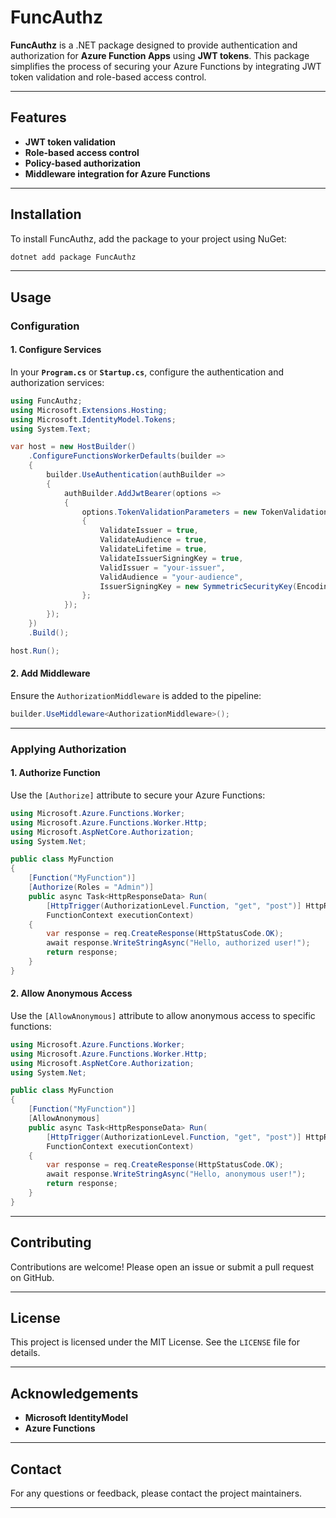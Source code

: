 
# FuncAuthz  

**FuncAuthz** is a .NET package designed to provide authentication and authorization for **Azure Function Apps** using **JWT tokens**. This package simplifies the process of securing your Azure Functions by integrating JWT token validation and role-based access control.  

---

## Features  

- **JWT token validation**  
- **Role-based access control**  
- **Policy-based authorization**  
- **Middleware integration for Azure Functions**  

---

## Installation  

To install FuncAuthz, add the package to your project using NuGet:  

```bash
dotnet add package FuncAuthz
```

---

## Usage  

### Configuration  

#### 1. Configure Services  

In your **`Program.cs`** or **`Startup.cs`**, configure the authentication and authorization services:  

```csharp
using FuncAuthz;
using Microsoft.Extensions.Hosting;
using Microsoft.IdentityModel.Tokens;
using System.Text;

var host = new HostBuilder()
    .ConfigureFunctionsWorkerDefaults(builder =>
    {
        builder.UseAuthentication(authBuilder =>
        {
            authBuilder.AddJwtBearer(options =>
            {
                options.TokenValidationParameters = new TokenValidationParameters
                {
                    ValidateIssuer = true,
                    ValidateAudience = true,
                    ValidateLifetime = true,
                    ValidateIssuerSigningKey = true,
                    ValidIssuer = "your-issuer",
                    ValidAudience = "your-audience",
                    IssuerSigningKey = new SymmetricSecurityKey(Encoding.UTF8.GetBytes("your-secret-key"))
                };
            });
        });
    })
    .Build();

host.Run();
```

#### 2. Add Middleware  

Ensure the `AuthorizationMiddleware` is added to the pipeline:  

```csharp
builder.UseMiddleware<AuthorizationMiddleware>();
```

---

### Applying Authorization  

#### 1. Authorize Function  

Use the `[Authorize]` attribute to secure your Azure Functions:  

```csharp
using Microsoft.Azure.Functions.Worker;
using Microsoft.Azure.Functions.Worker.Http;
using Microsoft.AspNetCore.Authorization;
using System.Net;

public class MyFunction
{
    [Function("MyFunction")]
    [Authorize(Roles = "Admin")]
    public async Task<HttpResponseData> Run(
        [HttpTrigger(AuthorizationLevel.Function, "get", "post")] HttpRequestData req,
        FunctionContext executionContext)
    {
        var response = req.CreateResponse(HttpStatusCode.OK);
        await response.WriteStringAsync("Hello, authorized user!");
        return response;
    }
}
```

#### 2. Allow Anonymous Access  

Use the `[AllowAnonymous]` attribute to allow anonymous access to specific functions:  

```csharp
using Microsoft.Azure.Functions.Worker;
using Microsoft.Azure.Functions.Worker.Http;
using Microsoft.AspNetCore.Authorization;
using System.Net;

public class MyFunction
{
    [Function("MyFunction")]
    [AllowAnonymous]
    public async Task<HttpResponseData> Run(
        [HttpTrigger(AuthorizationLevel.Function, "get", "post")] HttpRequestData req,
        FunctionContext executionContext)
    {
        var response = req.CreateResponse(HttpStatusCode.OK);
        await response.WriteStringAsync("Hello, anonymous user!");
        return response;
    }
}
```

---

## Contributing  

Contributions are welcome! Please open an issue or submit a pull request on GitHub.  

---

## License  

This project is licensed under the MIT License. See the `LICENSE` file for details.  

---

## Acknowledgements  

- **Microsoft IdentityModel**  
- **Azure Functions**  

---

## Contact  

For any questions or feedback, please contact the project maintainers.  

---  
